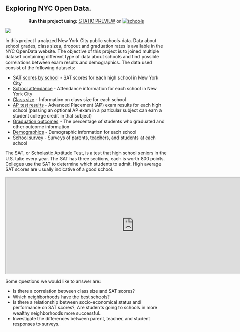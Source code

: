 ## Exploring NYC Open Data.



 <div align="center">

  **Run this project using:** [STATIC PREVIEW](https://nbviewer.jupyter.org/github/ealvarezj/Data-Science-Portfolio/blob/main/Guided_Project_Schools/Schools.ipynb) or [![schools](https://mybinder.org/badge_logo.svg)](https://mybinder.org/v2/gh/ealvarezj/binder_env/main?urlpath=git-pull%3Frepo%3Dhttps%253A%252F%252Fgithub.com%252Fealvarezj%252FData-Science-Portfolio%26urlpath%3Dtree%252FData-Science-Portfolio%252FGuided_Project_Schools%252FSchools.ipynb%26branch%3Dmain)

</div>


![](https://opendata.cityofnewyork.us/wp-content/themes/opendata-wp/assets/img/nyc-open-data-logo.svg)



In this project I analyzed New York City public schools data. Data about school grades, class sizes, dropout and graduation rates is available in the NYC OpenData website. The objective of this project is to joined multiple dataset containing different type of data about schools and find possible correlations between exam results and demographics. The data used consist of the following datasets:

- [SAT scores by school](https://data.cityofnewyork.us/Education/SAT-Results/f9bf-2cp4) - SAT scores for each high school in New York City
- [School attendance](https://data.cityofnewyork.us/Education/School-Attendance-and-Enrollment-Statistics-by-Dis/7z8d-msnt) - Attendance information for each school in New York City
- [Class size](https://data.cityofnewyork.us/Education/2010-2011-Class-Size-School-level-detail/urz7-pzb3) - Information on class size for each school
- [AP test results](https://data.cityofnewyork.us/Education/AP-College-Board-2010-School-Level-Results/itfs-ms3e) - Advanced Placement (AP) exam results for each high school (passing an optional AP exam in a particular subject can earn a student college credit in that subject)
- [Graduation outcomes](https://data.cityofnewyork.us/Education/Graduation-Outcomes-Classes-Of-2005-2010-School-Le/vh2h-md7a) - The percentage of students who graduated and other outcome information
- [Demographics](https://data.cityofnewyork.us/Education/School-Demographics-and-Accountability-Snapshot-20/ihfw-zy9j) - Demographic information for each school
- [School survey](https://data.cityofnewyork.us/Education/NYC-School-Survey-2011/mnz3-dyi8) - Surveys of parents, teachers, and students at each school

The SAT, or Scholastic Aptitude Test, is a test that high school seniors in the U.S. take every year. The SAT has three sections, each is worth 800 points. Colleges use the SAT to determine which students to admit. High average SAT scores are usually indicative of a good school.

<div>
  <iframe id="inlineFrameExample"
      title="Inline Frame Example"
      width="800"
      height="300"
      src="https://schoolzones.us/nyc/">
  </iframe>
</div>
 
  
Some questions we would like to answer are:

- Is there a correlation between class size and SAT scores?
- Which neighborhoods have the best schools?
- Is there a relationship between socio-economical status and performance on SAT scores?, Are students going to schools in more wealthy neighborhoods more successful.
- Investigate the differences between parent, teacher, and student responses to surveys.
